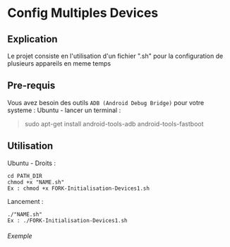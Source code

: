 # Config Multiples Devices
## Explication

Le projet consiste en l'utilisation d'un fichier ".sh" pour la configuration de plusieurs appareils en meme temps

## Pre-requis

Vous avez besoin des outils `ADB (Android Debug Bridge)` pour votre systeme :
Ubuntu - lancer un terminal :
> sudo apt-get install android-tools-adb android-tools-fastboot

## Utilisation

Ubuntu - Droits :
```
cd PATH_DIR
chmod +x "NAME.sh"
Ex : chmod +x FORK-Initialisation-Devices1.sh
```

Lancement :
```
./"NAME.sh"
Ex : ./FORK-Initialisation-Devices1.sh
```

###### Exemple